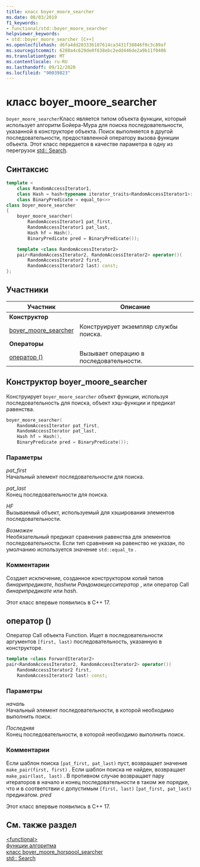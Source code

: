 ```yaml
---
title: класс boyer_moore_searcher
ms.date: 08/03/2019
f1_keywords:
- functional/std::boyer_moore_searcher
helpviewer_keywords:
- std::boyer_moore_searcher [C++]
ms.openlocfilehash: d6fa4dd203336107614ca3431f38846f0c3c89af
ms.sourcegitcommit: 6280a4c629de0f638ebc2edd446de2a9b11f0406
ms.translationtype: MT
ms.contentlocale: ru-RU
ms.lasthandoff: 09/12/2020
ms.locfileid: "90039823"
---
```

# <a name="boyer_moore_searcher-class"></a>класс boyer_moore_searcher

`boyer_moore_searcher`Класс является типом объекта функции, который использует алгоритм Бойера-Мура для поиска последовательности, указанной в конструкторе объекта. Поиск выполняется в другой последовательности, предоставленной оператору вызова функции объекта. Этот класс передается в качестве параметра в одну из перегрузок [std:: Search](algorithm-functions.md#search).

## <a name="syntax"></a>Синтаксис

```cpp
template <
    class RandomAccessIterator1,
    class Hash = hash<typename iterator_traits<RandomAccessIterator1>::value_type>,
    class BinaryPredicate = equal_to<>>
class boyer_moore_searcher
{
    boyer_moore_searcher(
        RandomAccessIterator1 pat_first,
        RandomAccessIterator1 pat_last,
        Hash hf = Hash(),
        BinaryPredicate pred = BinaryPredicate());

    template <class RandomAccessIterator2>
    pair<RandomAccessIterator2, RandomAccessIterator2> operator()(
        RandomAccessIterator2 first,
        RandomAccessIterator2 last) const;
};
```

## <a name="members"></a>Участники

| Участник | Описание |
| - | - |
| **Конструктор** | |
| [boyer_moore_searcher](#boyer-moore-searcher-constructor) | Конструирует экземпляр службы поиска. |
| **Операторы** | |
| [оператор ()](#operator-call) | Вызывает операцию в последовательности. |

## <a name="boyer_moore_searcher-constructor"></a><a name="boyer-moore-searcher-constructor"></a> Конструктор boyer_moore_searcher

Конструирует `boyer_moore_searcher` объект функции, используя последовательность для поиска, объект хэш-функции и предикат равенства.

```cpp
boyer_moore_searcher(
    RandomAccessIterator pat_first,
    RandomAccessIterator pat_last,
    Hash hf = Hash(),
    BinaryPredicate pred = BinaryPredicate());
```

### <a name="parameters"></a>Параметры

*pat_first*\
Начальный элемент последовательности для поиска.

*pat_last*\
Конец последовательности для поиска.

*HF*\
Вызываемый объект, используемый для хэширования элементов последовательности.

*Возможен*\
Необязательный предикат сравнения равенства для элементов последовательности. Если тип сравнения на равенство не указан, по умолчанию используется значение `std::equal_to` .

### <a name="remarks"></a>Комментарии

Создает исключение, созданное конструктором копий типов *бинарипредикате*, *hash*или *Рандомакцесситератор* , или оператор Call *бинарипредикате* или *hash*.

Этот класс впервые появились в C++ 17.

## <a name="operator"></a><a name="operator-call"></a> оператор ()

Оператор Call объекта Function. Ищет в последовательности аргументов `[first, last)` последовательность, указанную в конструкторе.

```cpp
template <class ForwardIterator2>
pair<RandomAccessIterator2, RandomAccessIterator2> operator()(
    RandomAccessIterator2 first,
    RandomAccessIterator2 last) const;
```

### <a name="parameters"></a>Параметры

*началь*\
Начальный элемент последовательности, в которой необходимо выполнить поиск.

*Последняя*\
Конец последовательности, в которой необходимо выполнить поиск.

### <a name="remarks"></a>Комментарии

Если шаблон поиска `[pat_first, pat_last)` пуст, возвращает значение `make_pair(first, first)` . Если шаблон поиска не найден, возвращает `make_pair(last, last)` . В противном случае возвращает пару итераторов в начало и конец последовательности в таком же порядке, что и в соответствии с допустимым `[first, last)` `[pat_first, pat_last)` предикатом. *pred*

Этот класс впервые появились в C++ 17.

## <a name="see-also"></a>См. также раздел

[\<functional>](functional.md)\
[функции алгоритма](algorithm-functions.md)\
[класс boyer_moore_horspool_searcher](boyer-moore-horspool-searcher-class.md)\
[std:: Search](algorithm-functions.md#search)
